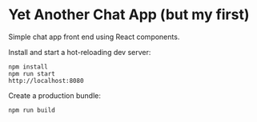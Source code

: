 # Yet Another Chat App (but my first)

Simple chat app front end using React components.

Install and start a hot-reloading dev server:
```
npm install
npm run start
http://localhost:8080
```

Create a production bundle:
```
npm run build
```
